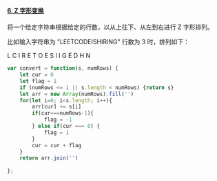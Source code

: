 #### [6. Z 字形变换](https://leetcode-cn.com/problems/zigzag-conversion/)

将一个给定字符串根据给定的行数，以从上往下、从左到右进行 Z 字形排列。

比如输入字符串为 "LEETCODEISHIRING" 行数为 3 时，排列如下：

L   C   I   R
E T O E S I I G
E   D   H   N



```javascript
var convert = function(s, numRows) {
    let cur = 0
    let flag = 1
    if (numRows <= 1 || s.length < numRows) {return s}
    let arr = new Array(numRows).fill('')
    for(let i=0; i<s.length; i++){
        arr[cur] += s[i]
        if(cur===numRows-1){
            flag = -1
        } else if(cur === 0) {
            flag = 1
        }
        cur = cur + flag
    }
    return arr.join('')
    
};
```


